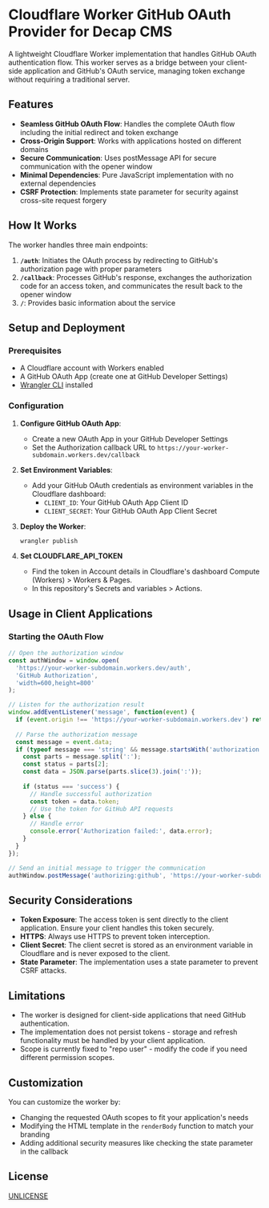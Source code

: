 # Cloudflare Worker GitHub OAuth Provider for Decap CMS

A lightweight Cloudflare Worker implementation that handles GitHub OAuth authentication flow. This worker serves as a bridge between your client-side application and GitHub's OAuth service, managing token exchange without requiring a traditional server.

## Features

- **Seamless GitHub OAuth Flow**: Handles the complete OAuth flow including the initial redirect and token exchange
- **Cross-Origin Support**: Works with applications hosted on different domains
- **Secure Communication**: Uses postMessage API for secure communication with the opener window
- **Minimal Dependencies**: Pure JavaScript implementation with no external dependencies
- **CSRF Protection**: Implements state parameter for security against cross-site request forgery

## How It Works

The worker handles three main endpoints:

1. **`/auth`**: Initiates the OAuth process by redirecting to GitHub's authorization page with proper parameters
2. **`/callback`**: Processes GitHub's response, exchanges the authorization code for an access token, and communicates the result back to the opener window
3. **`/`**: Provides basic information about the service

## Setup and Deployment

### Prerequisites

- A Cloudflare account with Workers enabled
- A GitHub OAuth App (create one at GitHub Developer Settings)
- [Wrangler CLI](https://developers.cloudflare.com/workers/wrangler/install-and-update/) installed

### Configuration

1. **Configure GitHub OAuth App**:
   - Create a new OAuth App in your GitHub Developer Settings
   - Set the Authorization callback URL to `https://your-worker-subdomain.workers.dev/callback`

2. **Set Environment Variables**:
   - Add your GitHub OAuth credentials as environment variables in the Cloudflare dashboard:
     - `CLIENT_ID`: Your GitHub OAuth App Client ID
     - `CLIENT_SECRET`: Your GitHub OAuth App Client Secret

3. **Deploy the Worker**:
   ```bash
   wrangler publish
   ```
4. **Set CLOUDFLARE_API_TOKEN**
   - Find the token in Account details in Cloudflare's dashboard Compute (Workers) > Workers & Pages.
   - In this repository's Secrets and variables > Actions.

## Usage in Client Applications

### Starting the OAuth Flow

```javascript
// Open the authorization window
const authWindow = window.open(
  'https://your-worker-subdomain.workers.dev/auth',
  'GitHub Authorization',
  'width=600,height=800'
);

// Listen for the authorization result
window.addEventListener('message', function(event) {
  if (event.origin !== 'https://your-worker-subdomain.workers.dev') return;
  
  // Parse the authorization message
  const message = event.data;
  if (typeof message === 'string' && message.startsWith('authorization:github:')) {
    const parts = message.split(':');
    const status = parts[2];
    const data = JSON.parse(parts.slice(3).join(':'));
    
    if (status === 'success') {
      // Handle successful authorization
      const token = data.token;
      // Use the token for GitHub API requests
    } else {
      // Handle error
      console.error('Authorization failed:', data.error);
    }
  }
});

// Send an initial message to trigger the communication
authWindow.postMessage('authorizing:github', 'https://your-worker-subdomain.workers.dev');
```

## Security Considerations

- **Token Exposure**: The access token is sent directly to the client application. Ensure your client handles this token securely.
- **HTTPS**: Always use HTTPS to prevent token interception.
- **Client Secret**: The client secret is stored as an environment variable in Cloudflare and is never exposed to the client.
- **State Parameter**: The implementation uses a state parameter to prevent CSRF attacks.

## Limitations

- The worker is designed for client-side applications that need GitHub authentication.
- The implementation does not persist tokens - storage and refresh functionality must be handled by your client application.
- Scope is currently fixed to "repo user" - modify the code if you need different permission scopes.

## Customization

You can customize the worker by:

- Changing the requested OAuth scopes to fit your application's needs
- Modifying the HTML template in the `renderBody` function to match your branding
- Adding additional security measures like checking the state parameter in the callback

## License

[UNLICENSE](LICENSE)
